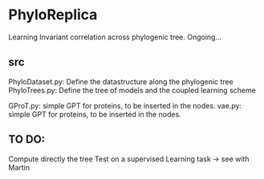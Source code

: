 # PhyloReplica
Learning Invariant correlation across phylogenic tree. Ongoing...


## src
 PhyloDataset.py: Define the datastructure along the phylogenic tree
 PhyloTrees.py: Define the tree of models and the coupled learning scheme
 
 GProT.py: simple GPT for proteins, to be inserted in the nodes.
 vae.py:  simple GPT for proteins, to be inserted in the nodes.
 
 ## TO DO:
 Compute directly the tree
 Test on a supervised Learning task -> see with Martin
 
